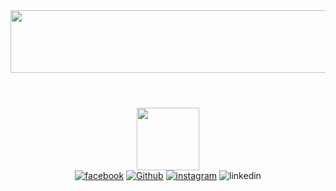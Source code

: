 <header align="center">
  <img src="https://media.giphy.com/media/xUPGGDNsLvqsBOhuU0/giphy.gif" height="100" width="10000">
</header>

<div id="header" align="center">

  <div id="giphy">
    <img src="https://media.giphy.com/media/M9gbBd9nbDrOTu1Mqx/giphy.gif" width="100"/>
  </div>

  <div id="badges">
    <a href="https://web.facebook.com/profile.php?id=100008176270921"><img src="https://img.shields.io/badge/Facebook-blue?logo=facebook&logoColor=white&style=for-the-badge" alt="facebook"></a>
    <a href="https://github.com/Najoro"><img src="https://img.shields.io/badge/Github-orange?logo=github&logoColor=black&style=for-the-badge"alt="Github"></a>
    <a href="https://www.instagram.com/najofanantenana/?hl=fr"><img src="https://img.shields.io/badge/Instagram-red?logo=Instagram&logoColor=white&style=for-the-badge" alt="instagram"></a>
    <a><img src="https://img.shields.io/badge/Linkedin-white?logo=linkedin&logoColor=blue&style=for-the-badge" alt="linkedin"></a>
<!-- <img src="https://komarev.com/ghpvc/?username=najoro&style=for-the-badge"> -->
  </div>

</div>
